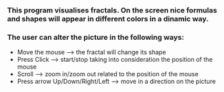 ### This program visualises fractals. On the screen nice formulas and shapes will appear in different colors in a dinamic way.
### The user can alter the picture in the following ways:
- Move the mouse --> the fractal will change its shape
- Press Click --> start/stop taking into consideration the position of the mouse
- Scroll --> zoom in/zoom out related to the position of the mouse
- Press arrow Up/Down/Right/Left --> move in a direction on the picture
